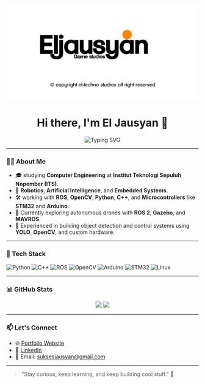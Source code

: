 ![Alt Text](header.png)

<h1 align="center">Hi there, I'm El Jausyan 👋</h1>

<p align="center">
  <img src="https://readme-typing-svg.demolab.com?font=Fira+Code&duration=2500&pause=1000&center=true&vCenter=true&width=435&lines=Computer+Engineering+Student;Robotics+and+AI+Engineer;OpenCV+%7C+ROS+%7C+Python+%7C+C%2B%2B;Learning+without+Doing+is+Nothing" alt="Typing SVG" />
</p>

---

### 👨‍💻 About Me

- 🎓 studying **Computer Engineering** at **Institut Teknologi Sepuluh Nopember (ITS)**.
- 🤖 **Robotics**, **Artificial Intelligence**, and **Embedded Systems**.
- 🛠️ working with **ROS**, **OpenCV**, **Python**, **C++**, and **Microcontrollers** like **STM32** and **Arduino**.
- 🚀 Currently exploring autonomous drones with **ROS 2**, **Gazebo**, and **MAVROS**.
- 🧠 Experienced in building object detection and control systems using **YOLO**, **OpenCV**, and custom hardware.

---

### 🧰 Tech Stack

![Python](https://img.shields.io/badge/-Python-3776AB?style=for-the-badge&logo=python&logoColor=white)
![C++](https://img.shields.io/badge/-C++-00599C?style=for-the-badge&logo=cplusplus&logoColor=white)
![ROS](https://img.shields.io/badge/-ROS-22314E?style=for-the-badge&logo=ros&logoColor=white)
![OpenCV](https://img.shields.io/badge/-OpenCV-5C3EE8?style=for-the-badge&logo=opencv&logoColor=white)
![Arduino](https://img.shields.io/badge/-Arduino-00979D?style=for-the-badge&logo=arduino&logoColor=white)
![STM32](https://img.shields.io/badge/-STM32-03234B?style=for-the-badge&logo=stmicroelectronics&logoColor=white)
![Linux](https://img.shields.io/badge/-Linux-FCC624?style=for-the-badge&logo=linux&logoColor=black)

---

### 📊 GitHub Stats

<p align="center">
  <img src="https://github-readme-stats.vercel.app/api?username=jausyan&show_icons=true&theme=github_dark" height="180">
  <img src="https://github-readme-stats.vercel.app/api/top-langs/?username=jausyan&layout=compact&theme=github_dark" height="180">
</p>

---

### 📫 Let's Connect

- 🌐 [Portfolio Website](yan-sukses.github.io/jausyan.github.io/work.html)
- 💼 [LinkedIn](https://www.linkedin.com/in/el-jausyan-812928317/)
- 📧 Email: suksesjausyan@gmail.com

---

> “Stay curious, keep learning, and keep building cool stuff.” 🚀


<!---
jausyan-sukses/jausyan-sukses is a ✨ special ✨ repository because its `README.md` (this file) appears on your GitHub profile.
You can click the Preview link to take a look at your changes.
--->
